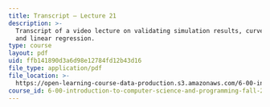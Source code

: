 ```yaml
---
title: Transcript – Lecture 21
description: >-
  Transcript of a video lecture on validating simulation results, curve fitting,
  and linear regression.
type: course
layout: pdf
uid: ffb141890d3a6d98e12784fd12b43d16
file_type: application/pdf
file_location: >-
  https://open-learning-course-data-production.s3.amazonaws.com/6-00-introduction-to-computer-science-and-programming-fall-2008/ffb141890d3a6d98e12784fd12b43d16_6-00F08-L21.pdf
course_id: 6-00-introduction-to-computer-science-and-programming-fall-2008
---
```

